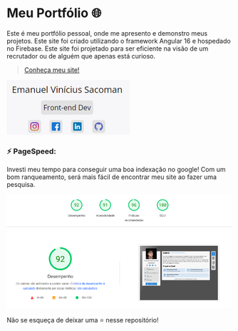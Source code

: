 # Meu Portfólio 🌐

Este é meu  portfólio pessoal, onde me apresento e demonstro meus projetos. Este site foi criado utilizando o framework Angular 16 e hospedado no Firebase. Este site foi projetado para ser eficiente na visão de um recrutador ou de alguém que apenas está curioso.

> [Conheça meu site!](https://emanuelsacoman.web.app)

![Portfolio](./src/assets/images/portfolio.png)

### ⚡ PageSpeed: 

Investi meu tempo para conseguir uma boa indexação no google! Com um bom ranqueamento, será mais fácil de encontrar meu site ao fazer uma pesquisa.

![Pagespeed](./src/assets/images/pagespeed2.png)

Não se esqueça de deixar uma ⭐ nesse repositório!
